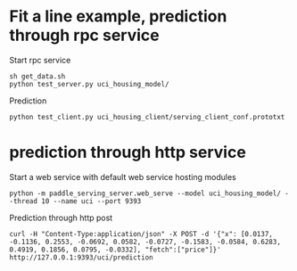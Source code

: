 # Fit a line example, prediction through rpc service
Start rpc service
``` shell
sh get_data.sh
python test_server.py uci_housing_model/
```

Prediction
``` shell
python test_client.py uci_housing_client/serving_client_conf.prototxt
```

# prediction through http service
Start a web service with default web service hosting modules
``` shell
python -m paddle_serving_server.web_serve --model uci_housing_model/ --thread 10 --name uci --port 9393
```

Prediction through http post
``` shell
curl -H "Content-Type:application/json" -X POST -d '{"x": [0.0137, -0.1136, 0.2553, -0.0692, 0.0582, -0.0727, -0.1583, -0.0584, 0.6283, 0.4919, 0.1856, 0.0795, -0.0332], "fetch":["price"]}' http://127.0.0.1:9393/uci/prediction
```